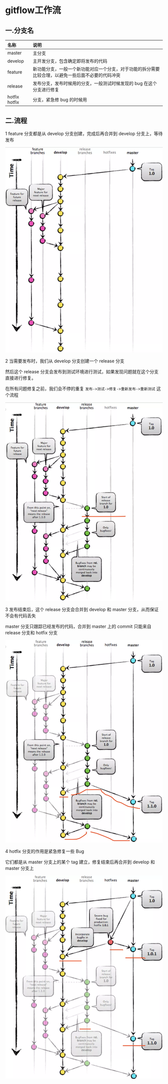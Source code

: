 # gitflow工作流

## 一.分支名

|名称	| 说明    |
|:---|:---|
|master	| 主分支   |
|develop	| 主开发分支，包含确定即将发布的代码 |
|feature	| 新功能分支，一般一个新功能对应一个分支，对于功能的拆分需要比较合理，以避免一些后面不必要的代码冲突 |
|release	| 发布分支，发布时候用的分支，一般测试时候发现的 bug 在这个分支进行修复 |
|hotfix	hotfix | 分支，紧急修 bug 的时候用    |

## 二.流程

1 feature 分支都是从 develop 分支创建，完成后再合并到 develop 分支上，等待发布

![gitflow-2.webp](gitflow-2.webp)

2 当需要发布时，我们从 develop 分支创建一个 release 分支

然后这个 release 分支会发布到测试环境进行测试，如果发现问题就在这个分支直接进行修复。

在所有问题修复之前，我们会不停的重复 `发布->测试->修复->重新发布->重新测试` 这个流程

![gitflow-3.webp](gitflow-3.webp)

3 发布结束后，这个 release 分支会合并到 develop 和 master 分支，从而保证不会有代码丢失

master 分支只跟踪已经发布的代码，合并到 master 上的 commit 只能来自 release 分支和 hotfix 分支

![gitflow-4.webp](gitflow-4.webp)

4 hotfix 分支的作用是紧急修复一些 Bug

它们都是从 master 分支上的某个 tag 建立，修复结束后再合并到 develop 和 master 分支上

![gitflow-5.webp](gitflow-5.webp)


